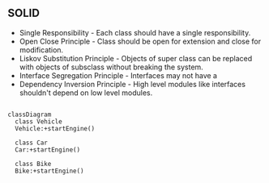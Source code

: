 
## SOLID
- Single Responsibility - Each class should have a single responsibility. 
- Open Close Principle - Class should be open for extension and close for modification. 
- Liskov Substitution Principle - Objects of super class can be replaced with objects of subsclass without breaking the system. 
- Interface Segregation Principle - Interfaces may not have a 
- Dependency Inversion Principle - High level modules like interfaces shouldn't depend on low level modules.


```mermaid

classDiagram
  class Vehicle
  Vehicle:+startEngine()

  class Car
  Car:+startEngine()

  class Bike
  Bike:+startEngine()

```
